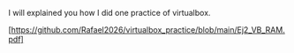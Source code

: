 I will explained you how I did one practice of virtualbox.

[https://github.com/Rafael2026/virtualbox_practice/blob/main/Ej2_VB_RAM.pdf]
